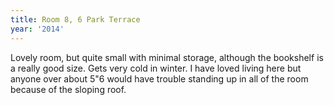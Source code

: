 ```yaml
---
title: Room 8, 6 Park Terrace
year: '2014'
---
```


Lovely room, but quite small with minimal storage, although the bookshelf is a really good size. Gets very cold in winter. I have loved living here but anyone over about 5"6 would have trouble standing up in all of the room because of the sloping roof.